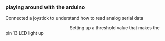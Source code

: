 ### playing around with the arduino

Connected a joystick to understand how to read analog serial data 

<img url="https://github.com/deveshdatwani/arduino/blob/main/images/joystick.jpeg" width="200">
Setting up a threshold value that makes the pin 13 LED light up 

